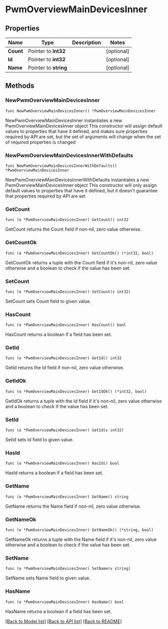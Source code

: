 # PwmOverviewMainDevicesInner

## Properties

Name | Type | Description | Notes
------------ | ------------- | ------------- | -------------
**Count** | Pointer to **int32** |  | [optional] 
**Id** | Pointer to **int32** |  | [optional] 
**Name** | Pointer to **string** |  | [optional] 

## Methods

### NewPwmOverviewMainDevicesInner

`func NewPwmOverviewMainDevicesInner() *PwmOverviewMainDevicesInner`

NewPwmOverviewMainDevicesInner instantiates a new PwmOverviewMainDevicesInner object
This constructor will assign default values to properties that have it defined,
and makes sure properties required by API are set, but the set of arguments
will change when the set of required properties is changed

### NewPwmOverviewMainDevicesInnerWithDefaults

`func NewPwmOverviewMainDevicesInnerWithDefaults() *PwmOverviewMainDevicesInner`

NewPwmOverviewMainDevicesInnerWithDefaults instantiates a new PwmOverviewMainDevicesInner object
This constructor will only assign default values to properties that have it defined,
but it doesn't guarantee that properties required by API are set

### GetCount

`func (o *PwmOverviewMainDevicesInner) GetCount() int32`

GetCount returns the Count field if non-nil, zero value otherwise.

### GetCountOk

`func (o *PwmOverviewMainDevicesInner) GetCountOk() (*int32, bool)`

GetCountOk returns a tuple with the Count field if it's non-nil, zero value otherwise
and a boolean to check if the value has been set.

### SetCount

`func (o *PwmOverviewMainDevicesInner) SetCount(v int32)`

SetCount sets Count field to given value.

### HasCount

`func (o *PwmOverviewMainDevicesInner) HasCount() bool`

HasCount returns a boolean if a field has been set.

### GetId

`func (o *PwmOverviewMainDevicesInner) GetId() int32`

GetId returns the Id field if non-nil, zero value otherwise.

### GetIdOk

`func (o *PwmOverviewMainDevicesInner) GetIdOk() (*int32, bool)`

GetIdOk returns a tuple with the Id field if it's non-nil, zero value otherwise
and a boolean to check if the value has been set.

### SetId

`func (o *PwmOverviewMainDevicesInner) SetId(v int32)`

SetId sets Id field to given value.

### HasId

`func (o *PwmOverviewMainDevicesInner) HasId() bool`

HasId returns a boolean if a field has been set.

### GetName

`func (o *PwmOverviewMainDevicesInner) GetName() string`

GetName returns the Name field if non-nil, zero value otherwise.

### GetNameOk

`func (o *PwmOverviewMainDevicesInner) GetNameOk() (*string, bool)`

GetNameOk returns a tuple with the Name field if it's non-nil, zero value otherwise
and a boolean to check if the value has been set.

### SetName

`func (o *PwmOverviewMainDevicesInner) SetName(v string)`

SetName sets Name field to given value.

### HasName

`func (o *PwmOverviewMainDevicesInner) HasName() bool`

HasName returns a boolean if a field has been set.


[[Back to Model list]](../README.md#documentation-for-models) [[Back to API list]](../README.md#documentation-for-api-endpoints) [[Back to README]](../README.md)


